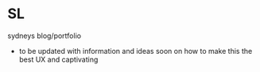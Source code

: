 # SL
sydneys blog/portfolio

- to be updated with information and ideas soon on how to make this the best UX and captivating 
